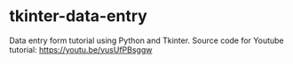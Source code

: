 # tkinter-data-entry
Data entry form tutorial using Python and Tkinter. Source code for Youtube tutorial: https://youtu.be/vusUfPBsggw
